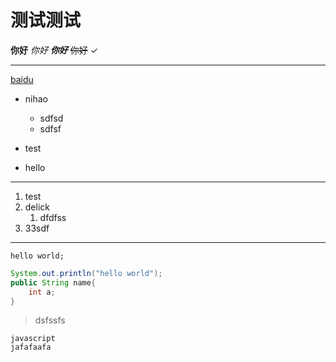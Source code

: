 # 测试测试

**你好**
*你好*
***你好***
~~你好~~  &#10003;

---

[baidu](http://www.baidu.com)

+ nihao
  + sdfsd
  + sdfsf
+ test

+ hello

---

1. test
2. delick
    1. dfdfss
3. 33sdf

---

`hello world;`

```java
System.out.println("hello world");
public String name{
    int a;
}
```

>dsfssfs

    javascript
    jafafaafa
